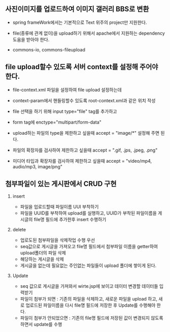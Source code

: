 ## 사진이미지를 업로드하여 이미지 갤러리 BBS로 변환

* spring frameWork에서는 기본적으로 Text 위주의 project만 지원한다.

* file(종류에 관계 없이)을 upload하기 위해서 apache에서 지원하는 dependency 도움을 받아야 한다.

* commons-io, commons-fileupload

## file upload할수 있도록 서버 context를 설정해 주어야 한다.

* file-context.xml 파일을 설정하여 file upload 설정하는데

* context-param에서 핸들링할수 있도록 root-context.xml과 같은 위치 작성

* file 선택을 하기 위해 input type="file" tag를 추가하고

* form tag에 enctype="multipart/form-data"

* upload하는 파일의 type을 제한하고 싶을때 accept = "image/*" 설정해 주면 된다.

* 파일의 확장자를 검사하여 제한하고 싶을때 accept = ".gif, .jps, .jpeg, .png"

* 미디어 타입과 확장자를 검사하여 제한하고 싶을때 accept = "video/mp4, audio/mp3, image/png"


## 첨부파일이 있는 게시판에서 CRUD 구현
1. insert
	* 파일을 업로드할때 파일이름 UUI 부착하기
	* 파일을 UUID를 부착하여 upload를 실행하고, UUID가 부착된 파일이름을 게시글의 file명 필드에 추가한후
insert 수행하기

2. delete
	* 업로도된 첨부파일을 삭제작업 수행 우선
	* seq값으로 게시글을 가져오고 file명 필드에서 첨부파일 이름을 getter하여 upload폴더의 파일 삭제
	* 해당하는 게시글을 삭제
	* 게시글을 없는데 필요없는 주인없는 파일들이 upload 폴더에 쌓이게 된다.

3. Update
	* seq 값으로 게시글을 가져와서 wirte.jsp에 보이고 데이터 변경할 데이터들 입력받기
	* 파일이 첨부가 되면 : 기존의 파일을 삭제하고, 새로운 파일을 upload 하고, 새로 업로드된 파일이름을
		다시 file명 필드에 저장한 후 Update를 수행해야 한다.
	* 파일이 첨부가 안되었으면 : 기존의 file명 필드에 저장된 값이 변경되지 않도록 하면서 update를 수행
	